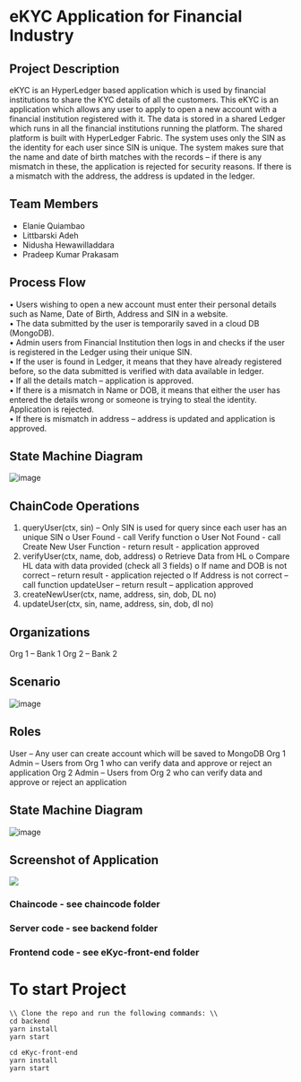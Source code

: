 # eKYC Application for Financial Industry

## Project Description
eKYC is an HyperLedger based application which is used by financial institutions to share the KYC details of all the customers. This eKYC is an application which allows any user to apply to open a new account with a financial institution registered with it. The data is stored in a shared Ledger which runs in all the financial institutions running the platform. The shared platform is built with HyperLedger Fabric.
The system uses only the SIN as the identity for each user since SIN is unique. The system makes sure that the name and date of birth matches with the records – if there is any mismatch in these, the application is rejected for security reasons. If there is a mismatch with the address, the address is updated in the ledger.

## Team Members
* Elanie Quiambao 
* Littbarski Adeh
* Nidusha Hewawilladdara
* Pradeep Kumar Prakasam

## Process Flow
•	Users wishing to open a new account must enter their personal details such as Name, Date of Birth, Address and SIN in a website.<br/>
•	The data submitted by the user is temporarily saved in a cloud DB (MongoDB). <br/>
•	Admin users from Financial Institution then logs in and checks if the user is registered in the Ledger using their unique SIN. <br/>
•	If the user is found in Ledger, it means that they have already registered before, so the data submitted is verified with data available in ledger.<br/>
•	If all the details match – application is approved.<br/>
•	If there is a mismatch in Name or DOB, it means that either the user has entered the details wrong or someone is trying to steal the identity. Application is rejected.<br/>
•	If there is mismatch in address – address is updated and application is approved.


## State Machine Diagram
![image](https://user-images.githubusercontent.com/45354395/113464786-5d85f080-93fd-11eb-9f30-977387b14a85.png)


## ChainCode Operations
1.	queryUser(ctx, sin) – Only SIN is used for query since each user has an unique SIN
o	User Found - call Verify function
o	User Not Found - call Create New User Function - return result - application approved
2.	verifyUser(ctx, name, dob, address)
o	Retrieve Data from HL
o	Compare HL data with data provided (check all 3 fields)
o	If name and DOB is not correct – return result - application rejected
o	If Address is not correct – call function updateUser – return result – application approved
3.	createNewUser(ctx, name, address, sin, dob, DL no)
4.	updateUser(ctx, sin, name, address, sin, dob, dl no) 


## Organizations
Org 1 – Bank 1
Org 2 – Bank 2

## Scenario
![image](https://user-images.githubusercontent.com/45354395/113464817-89a17180-93fd-11eb-88ea-1ef9146b94c1.png)

## Roles
User – Any user can create account which will be saved to MongoDB
Org 1 Admin – Users from Org 1 who can verify data and approve or reject an application
Org 2 Admin – Users from Org 2 who can verify data and approve or reject an application

## State Machine Diagram
![image](https://user-images.githubusercontent.com/45354395/113464831-a9d13080-93fd-11eb-83eb-7fa2ba6eba12.png)


## Screenshot of Application
![](https://github.com/littbarskiadeh/ekyc-project/blob/main/images/demo.jpg)

### Chaincode - see chaincode folder

### Server code - see backend folder

### Frontend code - see eKyc-front-end folder




# To start Project
```
\\ Clone the repo and run the following commands: \\
cd backend
yarn install
yarn start 

cd eKyc-front-end
yarn install
yarn start
```
